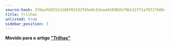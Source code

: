 ```yaml
---
source-hash: 376eafb0152a188f03132fb5e0cb2eaa616902b79b132ff1a70717b664562969
title: Trilhas
unlisted: true
sidebar_position: 3
---
```



**Movido para o artigo ["Trilhas"](./index.md)**